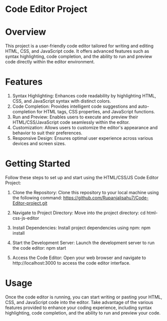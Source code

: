 # Code Editor Project

# Overview
This project is a user-friendly code editor tailored for writing and editing HTML, CSS, and JavaScript code. It offers advanced features such as syntax highlighting, code completion, and the ability to run and preview code directly within the editor environment.

# Features
1. Syntax Highlighting: Enhances code readability by highlighting HTML, CSS, and JavaScript syntax with distinct colors.
2. Code Completion: Provides intelligent code suggestions and auto-completion for HTML tags, CSS properties, and JavaScript functions.
3. Run and Preview: Enables users to execute and preview their HTML/CSS/JavaScript code seamlessly within the editor.
4. Customization: Allows users to customize the editor's appearance and behavior to suit their preferences.
5. Responsive Design: Ensures optimal user experience across various devices and screen sizes.

# Getting Started
Follow these steps to set up and start using the HTML/CSS/JS Code Editor Project:
1. Clone the Repository: Clone this repository to your local machine using the following command:
   https://github.com/Rupanjalisahu7/Code-Editor-project.git

2. Navigate to Project Directory: Move into the project directory:
  cd html-css-js-editor

3. Install Dependencies: Install project dependencies using npm:
   npm install

4. Start the Development Server: Launch the development server to run the code editor:
   npm start

5. Access the Code Editor: Open your web browser and navigate to http://localhost:3000 to access the code editor interface.

# Usage
Once the code editor is running, you can start writing or pasting your HTML, CSS, and JavaScript code into the editor. Take advantage of the various features provided to enhance your coding experience, including syntax highlighting, code completion, and the ability to run and preview your code.
